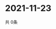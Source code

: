 # 2021-11-23
  共 0条

  <!-- BEGIN -->
  <!-- 最后更新时间Tue Nov 23 2021 04:05:08 GMT+0000 (Coordinated Universal Time) -->
  
  <!-- END -->
  
  
